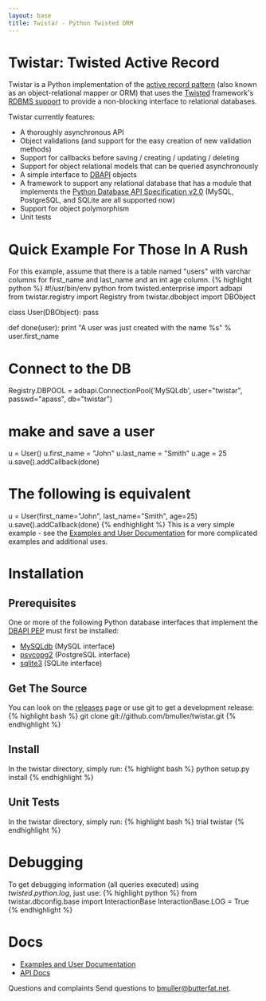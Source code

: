 ```yaml
---
layout: base
title: Twistar - Python Twisted ORM
---
```

# Twistar: Twisted Active Record 
Twistar is a Python implementation of the [active record pattern](http://en.wikipedia.org/wiki/Active_record_pattern) (also known as an object-relational mapper or ORM) that uses the [Twisted](http://twistedmatrix.com/trac/) framework's [RDBMS support](http://twistedmatrix.com/documents/current/core/howto/rdbms.html) to provide a non-blocking interface to relational databases.

Twistar currently features:
* A thoroughly asynchronous API
* Object validations (and support for the easy creation of new validation methods)
* Support for callbacks before saving / creating / updating / deleting 
* Support for object relational models that can be queried asynchronously
* A simple interface to [DBAPI](http://www.python.org/dev/peps/pep-0249/) objects
* A framework to support any relational database that has a module that implements the [Python Database API Specification v2.0](http://www.python.org/dev/peps/pep-0249/) (MySQL, PostgreSQL, and SQLite are all supported now)
* Support for object polymorphism
* Unit tests

# Quick Example For Those In A Rush 
For this example, assume that there is a table named "users" with varchar columns for first_name and last_name and an int age column.
{% highlight python %}
#!/usr/bin/env python
from twisted.enterprise import adbapi
from twistar.registry import Registry
from twistar.dbobject import DBObject

class User(DBObject):
     pass

def done(user):
     print "A user was just created with the name %s" % user.first_name

# Connect to the DB
Registry.DBPOOL = adbapi.ConnectionPool('MySQLdb', user="twistar", passwd="apass", db="twistar")

# make and save a user
u = User()
u.first_name = "John"
u.last_name = "Smith"
u.age = 25
u.save().addCallback(done)

# The following is equivalent
u = User(first_name="John", last_name="Smith", age=25)
u.save().addCallback(done)
{% endhighlight %}
This is a very simple example - see the [Examples and User Documentation][examples] for more complicated examples and additional uses.

# Installation 
## Prerequisites 
One or more of the following Python database interfaces that implement the [DBAPI PEP](http://www.python.org/dev/peps/pep-0249/) must first be installed:
 * [MySQLdb](http://sourceforge.net/projects/mysql-python/) (MySQL interface)
 * [psycopg2](http://initd.org/psycopg/) (PostgreSQL interface)
 * [sqlite3](http://docs.python.org/library/sqlite3.html) (SQLite interface)

## Get The Source 
You can look on the [releases](releases.html) page or use git to get a development release:
{% highlight bash %}
git clone git://github.com/bmuller/twistar.git
{% endhighlight %}

## Install 
In the twistar directory, simply run:
{% highlight bash %}
python setup.py install
{% endhighlight %}

## Unit Tests 
In the twistar directory, simply run:
{% highlight bash %}
trial twistar
{% endhighlight %}

# Debugging
To get debugging information (all queries executed) using *twisted.python.log*, just use:
{% highlight python %}
from twistar.dbconfig.base import InteractionBase
InteractionBase.LOG = True
{% endhighlight %}

# Docs 
 * [Examples and User Documentation][examples]
 * [API Docs][apidocs]

Questions and complaints Send questions to [bmuller@butterfat.net](bmuller@butterfat.net).

[examples]: doc
[apidocs]: apidoc
